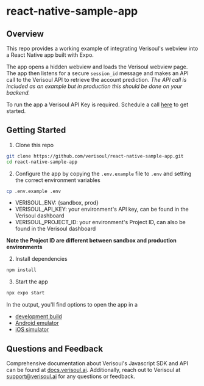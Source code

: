 # react-native-sample-app

## Overview

This repo provides a working example of integrating Verisoul's webview into a React Native app built with Expo.

The app opens a hidden webview and loads the Verisoul webview page. The app then listens for a
secure `session_id` message and makes an API call to the Verisoul API to retrieve the account prediction. _The
API call is included as an example but in production this should be done on your backend._

To run the app a Verisoul API Key is required. Schedule a call [here](https://meetings.hubspot.com/henry-legard) to get started.

## Getting Started

1. Clone this repo

```bash
git clone https://github.com/verisoul/react-native-sample-app.git
cd react-native-sample-app
```

2. Configure the app by copying the `.env.example` file to `.env` and setting the correct environment variables

```bash
cp .env.example .env
```

- VERISOUL_ENV: {sandbox, prod}
- VERISOUL_API_KEY: your environment's API key, can be found in the Verisoul dashboard
- VERISOUL_PROJECT_ID: your environment's Project ID, can also be found in the Verisoul dashboard

__Note the Project ID are different between sandbox and production environments__

2. Install dependencies

```bash
npm install
```

3. Start the app

```bash
npx expo start
```

In the output, you'll find options to open the app in a

- [development build](https://docs.expo.dev/develop/development-builds/introduction/)
- [Android emulator](https://docs.expo.dev/workflow/android-studio-emulator/)
- [iOS simulator](https://docs.expo.dev/workflow/ios-simulator/)


## Questions and Feedback
Comprehensive documentation about Verisoul's Javascript SDK and API can be found at [docs.verisoul.ai](https://docs.verisoul.ai). Additionally, reach out to Verisoul at [support@verisoul.ai](mailto:support@verisoul.ai) for any questions or feedback.